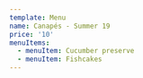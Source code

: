 ```yaml
---
template: Menu
name: Canapés - Summer 19
price: '10'
menuItems:
  - menuItem: Cucumber preserve
  - menuItem: Fishcakes
---
```

